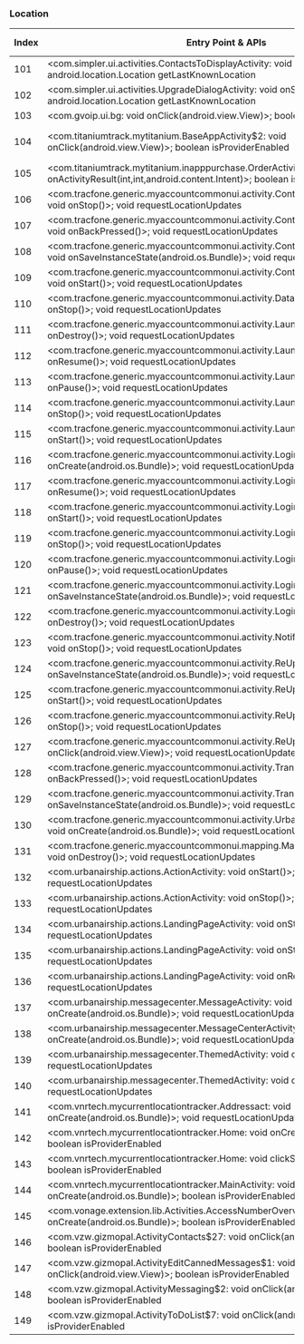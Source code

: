 ### Location
| Index | Entry Point & APIs | Screen shot | Resource id | Label |
| ------------- | ------------- | ------------- |-------------|-------------|
| 101 | <com.simpler.ui.activities.ContactsToDisplayActivity: void onStop()>; android.location.Location getLastKnownLocation | ![](D:\COSMOS\output\py\Play_win8\Communication\com.simpler.contacts\com.simpler.ui.activities.ContactsToDisplayActivity.png) |  | |
| 102 | <com.simpler.ui.activities.UpgradeDialogActivity: void onStop()>; android.location.Location getLastKnownLocation | ![](D:\COSMOS\output\py\Play_win8\Communication\com.simpler.contacts\com.simpler.ui.activities.UpgradeDialogActivity.png) |  | |
| 103 | <com.gvoip.ui.bg: void onClick(android.view.View)>; boolean isProviderEnabled | ![](D:\COSMOS\output\py\Play_win8\Communication\com.snrblabs.grooveip\com.gvoip.ui.GrooVeIPLoginActivity.png) |  | |
| 104 | <com.titaniumtrack.mytitanium.BaseAppActivity$2: void onClick(android.view.View)>; boolean isProviderEnabled | ![](D:\COSMOS\output\py\Play_win8\Communication\com.titaniumtrack.mytitanium\com.titaniumtrack.mytitanium.BaseAppActivity.png) | {'2131689647': <sensitive_component.SensitiveComponent.SensitiveView object at 0x0000012523EF55C0>} | |
| 105 | <com.titaniumtrack.mytitanium.inapppurchase.OrderActivity: void onActivityResult(int,int,android.content.Intent)>; boolean isProviderEnabled | ![](D:\COSMOS\output\py\Play_win8\Communication\com.titaniumtrack.mytitanium\com.titaniumtrack.mytitanium.inapppurchase.OrderActivity.png) |  | F |
| 106 | <com.tracfone.generic.myaccountcommonui.activity.ContactInfoProfileActivity: void onStop()>; void requestLocationUpdates | ![](D:\COSMOS\output\py\Play_win8\Communication\com.tracfone.total.myaccount\com.tracfone.generic.myaccountcommonui.activity.ContactInfoProfileActivity.png) |  | |
| 107 | <com.tracfone.generic.myaccountcommonui.activity.ContactInfoProfileActivity: void onBackPressed()>; void requestLocationUpdates | ![](D:\COSMOS\output\py\Play_win8\Communication\com.tracfone.total.myaccount\com.tracfone.generic.myaccountcommonui.activity.ContactInfoProfileActivity.png) |  | |
| 108 | <com.tracfone.generic.myaccountcommonui.activity.ContactInfoProfileActivity: void onSaveInstanceState(android.os.Bundle)>; void requestLocationUpdates | ![](D:\COSMOS\output\py\Play_win8\Communication\com.tracfone.total.myaccount\com.tracfone.generic.myaccountcommonui.activity.ContactInfoProfileActivity.png) |  | |
| 109 | <com.tracfone.generic.myaccountcommonui.activity.ContactInfoProfileActivity: void onStart()>; void requestLocationUpdates | ![](D:\COSMOS\output\py\Play_win8\Communication\com.tracfone.total.myaccount\com.tracfone.generic.myaccountcommonui.activity.ContactInfoProfileActivity.png) |  | |
| 110 | <com.tracfone.generic.myaccountcommonui.activity.DataManagerActivity: void onStop()>; void requestLocationUpdates | ![](D:\COSMOS\output\py\Play_win8\Communication\com.tracfone.total.myaccount\com.tracfone.generic.myaccountcommonui.activity.DataManagerActivity.png) |  | |
| 111 | <com.tracfone.generic.myaccountcommonui.activity.LaunchActivity: void onDestroy()>; void requestLocationUpdates | ![](D:\COSMOS\output\py\Play_win8\Communication\com.tracfone.total.myaccount\com.tracfone.generic.myaccountcommonui.activity.LaunchActivity.png) |  | |
| 112 | <com.tracfone.generic.myaccountcommonui.activity.LaunchActivity: void onResume()>; void requestLocationUpdates | ![](D:\COSMOS\output\py\Play_win8\Communication\com.tracfone.total.myaccount\com.tracfone.generic.myaccountcommonui.activity.LaunchActivity.png) |  | |
| 113 | <com.tracfone.generic.myaccountcommonui.activity.LaunchActivity: void onPause()>; void requestLocationUpdates | ![](D:\COSMOS\output\py\Play_win8\Communication\com.tracfone.total.myaccount\com.tracfone.generic.myaccountcommonui.activity.LaunchActivity.png) |  | |
| 114 | <com.tracfone.generic.myaccountcommonui.activity.LaunchActivity: void onStop()>; void requestLocationUpdates | ![](D:\COSMOS\output\py\Play_win8\Communication\com.tracfone.total.myaccount\com.tracfone.generic.myaccountcommonui.activity.LaunchActivity.png) |  | |
| 115 | <com.tracfone.generic.myaccountcommonui.activity.LaunchActivity: void onStart()>; void requestLocationUpdates | ![](D:\COSMOS\output\py\Play_win8\Communication\com.tracfone.total.myaccount\com.tracfone.generic.myaccountcommonui.activity.LaunchActivity.png) |  | |
| 116 | <com.tracfone.generic.myaccountcommonui.activity.LoginPopupActivity: void onCreate(android.os.Bundle)>; void requestLocationUpdates | ![](D:\COSMOS\output\py\Play_win8\Communication\com.tracfone.total.myaccount\com.tracfone.generic.myaccountcommonui.activity.LoginPopupActivity.png) |  | |
| 117 | <com.tracfone.generic.myaccountcommonui.activity.LoginPopupActivity: void onResume()>; void requestLocationUpdates | ![](D:\COSMOS\output\py\Play_win8\Communication\com.tracfone.total.myaccount\com.tracfone.generic.myaccountcommonui.activity.LoginPopupActivity.png) |  | |
| 118 | <com.tracfone.generic.myaccountcommonui.activity.LoginPopupActivity: void onStart()>; void requestLocationUpdates | ![](D:\COSMOS\output\py\Play_win8\Communication\com.tracfone.total.myaccount\com.tracfone.generic.myaccountcommonui.activity.LoginPopupActivity.png) |  | |
| 119 | <com.tracfone.generic.myaccountcommonui.activity.LoginPopupActivity: void onStop()>; void requestLocationUpdates | ![](D:\COSMOS\output\py\Play_win8\Communication\com.tracfone.total.myaccount\com.tracfone.generic.myaccountcommonui.activity.LoginPopupActivity.png) |  | |
| 120 | <com.tracfone.generic.myaccountcommonui.activity.LoginPopupActivity: void onPause()>; void requestLocationUpdates | ![](D:\COSMOS\output\py\Play_win8\Communication\com.tracfone.total.myaccount\com.tracfone.generic.myaccountcommonui.activity.LoginPopupActivity.png) |  | |
| 121 | <com.tracfone.generic.myaccountcommonui.activity.LoginPopupActivity: void onSaveInstanceState(android.os.Bundle)>; void requestLocationUpdates | ![](D:\COSMOS\output\py\Play_win8\Communication\com.tracfone.total.myaccount\com.tracfone.generic.myaccountcommonui.activity.LoginPopupActivity.png) |  | |
| 122 | <com.tracfone.generic.myaccountcommonui.activity.LoginPopupActivity: void onDestroy()>; void requestLocationUpdates | ![](D:\COSMOS\output\py\Play_win8\Communication\com.tracfone.total.myaccount\com.tracfone.generic.myaccountcommonui.activity.LoginPopupActivity.png) |  | |
| 123 | <com.tracfone.generic.myaccountcommonui.activity.NotificationPreferenceActivity: void onStop()>; void requestLocationUpdates | ![](D:\COSMOS\output\py\Play_win8\Communication\com.tracfone.total.myaccount\com.tracfone.generic.myaccountcommonui.activity.NotificationPreferenceActivity.png) |  | |
| 124 | <com.tracfone.generic.myaccountcommonui.activity.ReUpWithCCActivity: void onSaveInstanceState(android.os.Bundle)>; void requestLocationUpdates | ![](D:\COSMOS\output\py\Play_win8\Communication\com.tracfone.total.myaccount\com.tracfone.generic.myaccountcommonui.activity.ReUpWithCCActivity.png) |  | |
| 125 | <com.tracfone.generic.myaccountcommonui.activity.ReUpWithCCActivity: void onStart()>; void requestLocationUpdates | ![](D:\COSMOS\output\py\Play_win8\Communication\com.tracfone.total.myaccount\com.tracfone.generic.myaccountcommonui.activity.ReUpWithCCActivity.png) |  | |
| 126 | <com.tracfone.generic.myaccountcommonui.activity.ReUpWithCCActivity: void onStop()>; void requestLocationUpdates | ![](D:\COSMOS\output\py\Play_win8\Communication\com.tracfone.total.myaccount\com.tracfone.generic.myaccountcommonui.activity.ReUpWithCCActivity.png) |  | |
| 127 | <com.tracfone.generic.myaccountcommonui.activity.ReUpWithCCActivity$5: void onClick(android.view.View)>; void requestLocationUpdates | ![](D:\COSMOS\output\py\Play_win8\Communication\com.tracfone.total.myaccount\com.tracfone.generic.myaccountcommonui.activity.ReUpWithCCActivity.png) |  | |
| 128 | <com.tracfone.generic.myaccountcommonui.activity.TransactionActivity: void onBackPressed()>; void requestLocationUpdates | ![](D:\COSMOS\output\py\Play_win8\Communication\com.tracfone.total.myaccount\com.tracfone.generic.myaccountcommonui.activity.TransactionActivity.png) |  | |
| 129 | <com.tracfone.generic.myaccountcommonui.activity.TransactionActivity: void onSaveInstanceState(android.os.Bundle)>; void requestLocationUpdates | ![](D:\COSMOS\output\py\Play_win8\Communication\com.tracfone.total.myaccount\com.tracfone.generic.myaccountcommonui.activity.TransactionActivity.png) |  | |
| 130 | <com.tracfone.generic.myaccountcommonui.activity.UrbanAirshipMessageActivity: void onCreate(android.os.Bundle)>; void requestLocationUpdates | ![](D:\COSMOS\output\py\Play_win8\Communication\com.tracfone.total.myaccount\com.tracfone.generic.myaccountcommonui.activity.UrbanAirshipMessageActivity.png) |  | |
| 131 | <com.tracfone.generic.myaccountcommonui.mapping.MappingStoreMapActivity: void onDestroy()>; void requestLocationUpdates | ![](D:\COSMOS\output\py\Play_win8\Communication\com.tracfone.total.myaccount\com.tracfone.generic.myaccountcommonui.mapping.MappingStoreMapActivity.png) |  | |
| 132 | <com.urbanairship.actions.ActionActivity: void onStart()>; void requestLocationUpdates | ![](D:\COSMOS\output\py\Play_win8\Communication\com.tracfone.total.myaccount\com.urbanairship.actions.ActionActivity.png) |  | |
| 133 | <com.urbanairship.actions.ActionActivity: void onStop()>; void requestLocationUpdates | ![](D:\COSMOS\output\py\Play_win8\Communication\com.tracfone.total.myaccount\com.urbanairship.actions.ActionActivity.png) |  | |
| 134 | <com.urbanairship.actions.LandingPageActivity: void onStart()>; void requestLocationUpdates | ![](D:\COSMOS\output\py\Play_win8\Communication\com.tracfone.total.myaccount\com.urbanairship.actions.LandingPageActivity.png) |  | |
| 135 | <com.urbanairship.actions.LandingPageActivity: void onStop()>; void requestLocationUpdates | ![](D:\COSMOS\output\py\Play_win8\Communication\com.tracfone.total.myaccount\com.urbanairship.actions.LandingPageActivity.png) |  | |
| 136 | <com.urbanairship.actions.LandingPageActivity: void onResume()>; void requestLocationUpdates | ![](D:\COSMOS\output\py\Play_win8\Communication\com.tracfone.total.myaccount\com.urbanairship.actions.LandingPageActivity.png) |  | |
| 137 | <com.urbanairship.messagecenter.MessageActivity: void onCreate(android.os.Bundle)>; void requestLocationUpdates | ![](D:\COSMOS\output\py\Play_win8\Communication\com.tracfone.total.myaccount\com.urbanairship.messagecenter.MessageActivity.png) |  | |
| 138 | <com.urbanairship.messagecenter.MessageCenterActivity: void onCreate(android.os.Bundle)>; void requestLocationUpdates | ![](D:\COSMOS\output\py\Play_win8\Communication\com.tracfone.total.myaccount\com.urbanairship.messagecenter.MessageCenterActivity.png) |  | |
| 139 | <com.urbanairship.messagecenter.ThemedActivity: void onDestroy()>; void requestLocationUpdates | ![](D:\COSMOS\output\py\Play_win8\Communication\com.tracfone.total.myaccount\com.urbanairship.messagecenter.ThemedActivity.png) |  | |
| 140 | <com.urbanairship.messagecenter.ThemedActivity: void onPostResume()>; void requestLocationUpdates | ![](D:\COSMOS\output\py\Play_win8\Communication\com.tracfone.total.myaccount\com.urbanairship.messagecenter.ThemedActivity.png) |  | |
| 141 | <com.vnrtech.mycurrentlocationtracker.Addressact: void onCreate(android.os.Bundle)>; void requestLocationUpdates | ![](D:\COSMOS\output\py\Play_win8\Communication\com.vnrtech.mycurrentlocationtracker\com.vnrtech.mycurrentlocationtracker.Addressact.png) |  | |
| 142 | <com.vnrtech.mycurrentlocationtracker.Home: void onCreate(android.os.Bundle)>; boolean isProviderEnabled | ![](D:\COSMOS\output\py\Play_win8\Communication\com.vnrtech.mycurrentlocationtracker\com.vnrtech.mycurrentlocationtracker.Home.png) |  | |
| 143 | <com.vnrtech.mycurrentlocationtracker.Home: void clickSms(android.view.View)>; boolean isProviderEnabled | ![](D:\COSMOS\output\py\Play_win8\Communication\com.vnrtech.mycurrentlocationtracker\com.vnrtech.mycurrentlocationtracker.Home.png) |  | |
| 144 | <com.vnrtech.mycurrentlocationtracker.MainActivity: void onCreate(android.os.Bundle)>; boolean isProviderEnabled | ![](D:\COSMOS\output\py\Play_win8\Communication\com.vnrtech.mycurrentlocationtracker\com.vnrtech.mycurrentlocationtracker.MainActivity.png) |  | |
| 145 | <com.vonage.extension.lib.Activities.AccessNumberOverview: void onCreate(android.os.Bundle)>; boolean isProviderEnabled | ![](D:\COSMOS\output\py\Play_win8\Communication\com.vonage.MobileExtension\com.vonage.extension.lib.Activities.AccessNumberOverview.png) |  | |
| 146 | <com.vzw.gizmopal.ActivityContacts$27: void onClick(android.view.View)>; boolean isProviderEnabled | ![](D:\COSMOS\output\py\Play_win8\Communication\com.vzw.gizmopal\com.vzw.gizmopal.ActivityContacts.png) |  | F |
| 147 | <com.vzw.gizmopal.ActivityEditCannedMessages$1: void onClick(android.view.View)>; boolean isProviderEnabled | ![](D:\COSMOS\output\py\Play_win8\Communication\com.vzw.gizmopal\com.vzw.gizmopal.ActivityEditCannedMessages.png) |  | |
| 148 | <com.vzw.gizmopal.ActivityMessaging$2: void onClick(android.view.View)>; boolean isProviderEnabled | ![](D:\COSMOS\output\py\Play_win8\Communication\com.vzw.gizmopal\com.vzw.gizmopal.ActivityMessaging.png) |  | |
| 149 | <com.vzw.gizmopal.ActivityToDoList$7: void onClick(android.view.View)>; boolean isProviderEnabled | ![](D:\COSMOS\output\py\Play_win8\Communication\com.vzw.gizmopal\com.vzw.gizmopal.ActivityToDoList.png) |  | |
